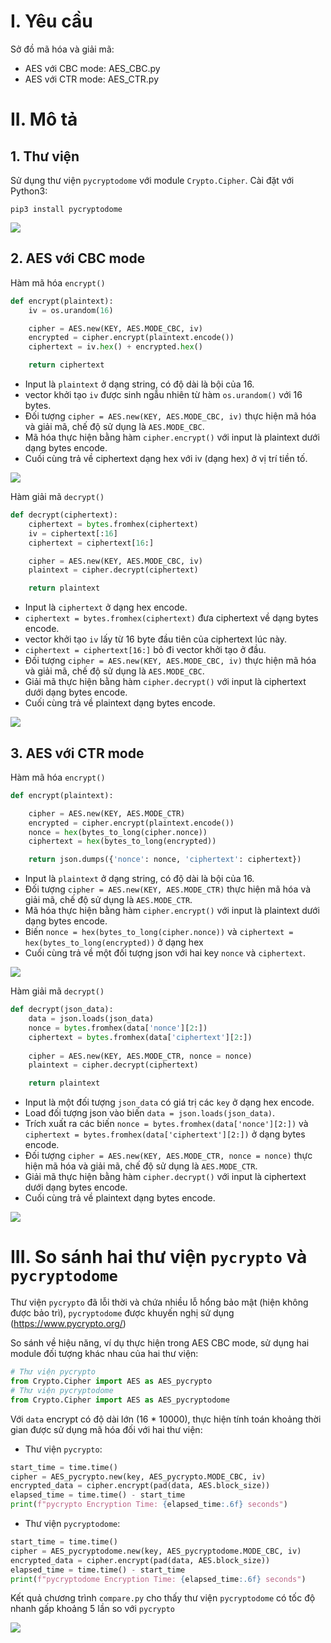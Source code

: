 # I. Yêu cầu

Sở đồ mã hóa và giải mã:

- AES với CBC mode: AES_CBC.py
- AES với CTR mode: AES_CTR.py

# II. Mô tả

## 1. Thư viện

Sử dụng thư viện `pycryptodome` với module `Crypto.Cipher`. Cài đặt với Python3:

```
pip3 install pycryptodome
```

![](images/image.png)

## 2. AES với CBC mode

Hàm mã hóa `encrypt()`

```py
def encrypt(plaintext):
    iv = os.urandom(16)

    cipher = AES.new(KEY, AES.MODE_CBC, iv)
    encrypted = cipher.encrypt(plaintext.encode())
    ciphertext = iv.hex() + encrypted.hex()

    return ciphertext
```

- Input là `plaintext` ở dạng string, có độ dài là bội của 16.
- vector khởi tạo `iv` được sinh ngẫu nhiên từ hàm `os.urandom()` với 16 bytes.
- Đối tượng `cipher = AES.new(KEY, AES.MODE_CBC, iv)` thực hiện mã hóa và giải mã, chế độ sử dụng là `AES.MODE_CBC`.
- Mã hóa thực hiện bằng hàm `cipher.encrypt()` với input là plaintext dưới dạng bytes encode.
- Cuối cùng trả về ciphertext dạng hex với iv (dạng hex) ở vị trí tiền tố.

![](images/image-1.png)

Hàm giải mã `decrypt()`

```py
def decrypt(ciphertext):
    ciphertext = bytes.fromhex(ciphertext)
    iv = ciphertext[:16]
    ciphertext = ciphertext[16:]

    cipher = AES.new(KEY, AES.MODE_CBC, iv)
    plaintext = cipher.decrypt(ciphertext)

    return plaintext
```

- Input là `ciphertext` ở dạng hex encode.
- `ciphertext = bytes.fromhex(ciphertext)` đưa ciphertext về dạng bytes encode.
- vector khởi tạo `iv` lấy từ 16 byte đầu tiên của ciphertext lúc này.
- `ciphertext = ciphertext[16:]` bỏ đi vector khởi tạo ở đầu.
- Đối tượng `cipher = AES.new(KEY, AES.MODE_CBC, iv)` thực hiện mã hóa và giải mã, chế độ sử dụng là `AES.MODE_CBC`.
- Giải mã thực hiện bằng hàm `cipher.decrypt()` với input là ciphertext dưới dạng bytes encode.
- Cuối cùng trả về plaintext dạng bytes encode.

![](images/image-2.png)

## 3. AES với CTR mode

Hàm mã hóa `encrypt()`

```py
def encrypt(plaintext):

    cipher = AES.new(KEY, AES.MODE_CTR)
    encrypted = cipher.encrypt(plaintext.encode())
    nonce = hex(bytes_to_long(cipher.nonce))
    ciphertext = hex(bytes_to_long(encrypted))

    return json.dumps({'nonce': nonce, 'ciphertext': ciphertext})
```

- Input là `plaintext` ở dạng string, có độ dài là bội của 16.
- Đối tượng `cipher = AES.new(KEY, AES.MODE_CTR)` thực hiện mã hóa và giải mã, chế độ sử dụng là `AES.MODE_CTR`.
- Mã hóa thực hiện bằng hàm `cipher.encrypt()` với input là plaintext dưới dạng bytes encode.
- Biến `nonce = hex(bytes_to_long(cipher.nonce))` và `ciphertext = hex(bytes_to_long(encrypted))` ở dạng hex
- Cuối cùng trả về một đối tượng json với hai key `nonce` và `ciphertext`.

![](images/image-3.png)

Hàm giải mã `decrypt()`

```py
def decrypt(json_data):
    data = json.loads(json_data)
    nonce = bytes.fromhex(data['nonce'][2:])
    ciphertext = bytes.fromhex(data['ciphertext'][2:])
    
    cipher = AES.new(KEY, AES.MODE_CTR, nonce = nonce)
    plaintext = cipher.decrypt(ciphertext)

    return plaintext
```

- Input là một đối tượng `json_data` có giá trị các `key` ở dạng hex encode.
- Load đối tượng json vào biến `data = json.loads(json_data)`.
- Trích xuất ra các biến `nonce = bytes.fromhex(data['nonce'][2:])` và `ciphertext = bytes.fromhex(data['ciphertext'][2:])` ở dạng bytes encode.
- Đối tượng `cipher = AES.new(KEY, AES.MODE_CTR, nonce = nonce)` thực hiện mã hóa và giải mã, chế độ sử dụng là `AES.MODE_CTR`.
- Giải mã thực hiện bằng hàm `cipher.decrypt()` với input là ciphertext dưới dạng bytes encode.
- Cuối cùng trả về plaintext dạng bytes encode.

![](images/image-4.png)

# III. So sánh hai thư viện `pycrypto` và `pycryptodome`

Thư viện `pycrypto` đã lỗi thời và chứa nhiều lỗ hổng bảo mật (hiện không được bảo trì), `pycryptodome` được khuyến nghị sử dụng (https://www.pycrypto.org/)

So sánh về hiệu năng, ví dụ thực hiện trong AES CBC mode, sử dụng hai module đối tượng khác nhau của hai thư viện:

```py
# Thư viện pycrypto
from Crypto.Cipher import AES as AES_pycrypto
# Thư viện pycryptodome
from Crypto.Cipher import AES as AES_pycryptodome
```

Với `data` encrypt có độ dài lớn (16 * 10000), thực hiện tính toán khoảng thời gian được sử dụng mã hóa đối với hai thư viện:

- Thư viện `pycrypto`:

```py
start_time = time.time()
cipher = AES_pycrypto.new(key, AES_pycrypto.MODE_CBC, iv)
encrypted_data = cipher.encrypt(pad(data, AES.block_size))
elapsed_time = time.time() - start_time
print(f"pycrypto Encryption Time: {elapsed_time:.6f} seconds")
```

- Thư viện `pycryptodome`:

```py
start_time = time.time()
cipher = AES_pycryptodome.new(key, AES_pycryptodome.MODE_CBC, iv)
encrypted_data = cipher.encrypt(pad(data, AES.block_size))
elapsed_time = time.time() - start_time
print(f"pycryptodome Encryption Time: {elapsed_time:.6f} seconds")
```

Kết quả chương trình `compare.py` cho thấy thư viện `pycryptodome` có tốc độ nhanh gấp khoảng 5 lần so với `pycrypto`

![](images/image-5.png)